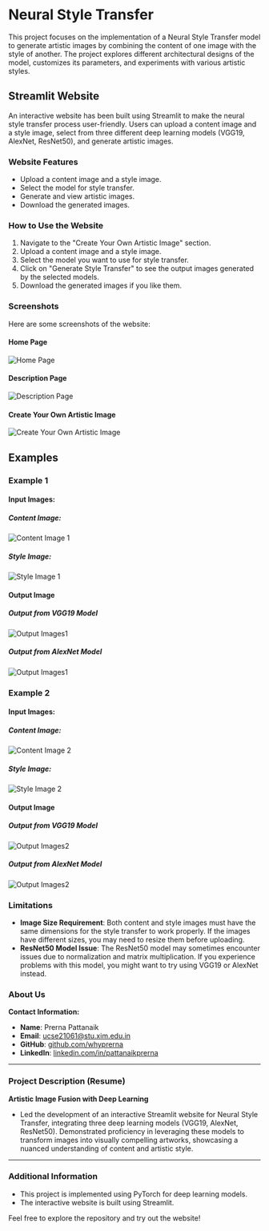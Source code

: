 # Neural Style Transfer

This project focuses on the implementation of a Neural Style Transfer model to generate artistic images by combining the content of one image with the style of another. The project explores different architectural designs of the model, customizes its parameters, and experiments with various artistic styles.

## Streamlit Website

An interactive website has been built using Streamlit to make the neural style transfer process user-friendly. Users can upload a content image and a style image, select from three different deep learning models (VGG19, AlexNet, ResNet50), and generate artistic images.

### Website Features

- Upload a content image and a style image.
- Select the model for style transfer.
- Generate and view artistic images.
- Download the generated images.

### How to Use the Website

1. Navigate to the "Create Your Own Artistic Image" section.
2. Upload a content image and a style image.
3. Select the model you want to use for style transfer.
4. Click on "Generate Style Transfer" to see the output images generated by the selected models.
5. Download the generated images if you like them.


### Screenshots

Here are some screenshots of the website:

#### Home Page
![Home Page](Screenshots/Screenshot.home.png)

#### Description Page
![Description Page](Screenshots/Screenshot.description.png)

#### Create Your Own Artistic Image
![Create Your Own Artistic Image](Screenshots/Screenshot.insertimage.png)

## Examples 

### Example 1
#### Input Images:
##### Content Image: 
![Content Image 1](Screenshots/content-image1.png)
##### Style Image:
![Style Image 1](Screenshots/content-image1.png)
#### Output Image
##### Output from VGG19 Model
![Output Images1](Screenshots/outputimage1.1.png)
##### Output from AlexNet Model
![Output Images1](Screenshots/outputimage1.2.png)


### Example 2
#### Input Images:
##### Content Image: 
![Content Image 2](Screenshots/content-image2.png)
##### Style Image:
![Style Image 2](Screenshots/content-image2.png)
#### Output Image
##### Output from VGG19 Model
![Output Images2](Screenshots/outputimage2.1.png)
##### Output from AlexNet Model
![Output Images2](Screenshots/outputimage2.2.png)


### Limitations

- **Image Size Requirement**: Both content and style images must have the same dimensions for the style transfer to work properly. If the images have different sizes, you may need to resize them before uploading.
- **ResNet50 Model Issue**: The ResNet50 model may sometimes encounter issues due to normalization and matrix multiplication. If you experience problems with this model, you might want to try using VGG19 or AlexNet instead.

### About Us

**Contact Information:**

- **Name**: Prerna Pattanaik
- **Email**: [ucse21061@stu.xim.edu.in](mailto:ucse21061@stu.xim.edu.in)
- **GitHub**: [github.com/whyprerna](https://github.com/whyprerna)
- **LinkedIn**: [linkedin.com/in/pattanaikprerna](https://www.linkedin.com/in/pattanaikprerna/)

---

### Project Description (Resume)

**Artistic Image Fusion with Deep Learning**

- Led the development of an interactive Streamlit website for Neural Style Transfer, integrating three deep learning models (VGG19, AlexNet, ResNet50). Demonstrated proficiency in leveraging these models to transform images into visually compelling artworks, showcasing a nuanced understanding of content and artistic style.

---

### Additional Information

- This project is implemented using PyTorch for deep learning models.
- The interactive website is built using Streamlit.

Feel free to explore the repository and try out the website!
